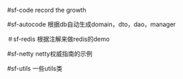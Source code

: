 #sf-code
record the growth

#sf-autocode
根据db自动生成domain，dto，dao，manager

＃sf-redis
根据注解来做redis的demo

#sf-netty
netty权威指南的示例

#sf-utils
一些utils类